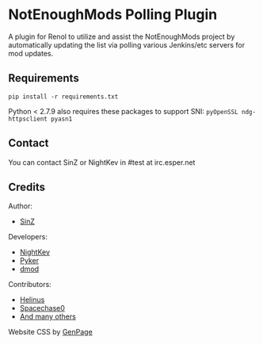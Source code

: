 NotEnoughMods Polling Plugin
=============
A plugin for Renol to utilize and assist the NotEnoughMods project by automatically updating the list via polling various Jenkins/etc servers for mod updates.

Requirements
------------

`pip install -r requirements.txt`

Python < 2.7.9 also requires these packages to support SNI: `pyOpenSSL ndg-httpsclient pyasn1`

Contact
------------
You can contact SinZ or NightKev in #test at irc.esper.net

Credits
------------
Author:
- [SinZ][1]

Developers:
- [NightKev][2]
- [Pyker][3]
- [dmod][7]

Contributors:
- [Helinus][4]
- [Spacechase0][5]
- [And many others](https://github.com/SinZ163/NotEnoughMods/graphs/contributors)

Website CSS by [GenPage][6]

[1]: https://github.com/SinZ163
[2]: https://github.com/NightKev
[3]: https://github.com/Pyker
[4]: https://github.com/helinus
[5]: https://github.com/spacechase0
[6]: https://github.com/GenPage
[7]: https://github.com/dmodoomsirius
